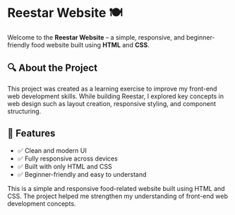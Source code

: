 # Reestar Website 🍽️

Welcome to the **Reestar Website** – a simple, responsive, and beginner-friendly food website built using **HTML** and **CSS**.

## 🔍 About the Project

This project was created as a learning exercise to improve my front-end web development skills. While building Reestar, I explored key concepts in web design such as layout creation, responsive styling, and component structuring.

## 🎯 Features

- ✅ Clean and modern UI  
- ✅ Fully responsive across devices  
- ✅ Built with only HTML and CSS
- ✅ Beginner-friendly and easy to understand
  
 This is a simple and responsive food-related website built using HTML and CSS. The project helped me strengthen my understanding of front-end web development concepts.
